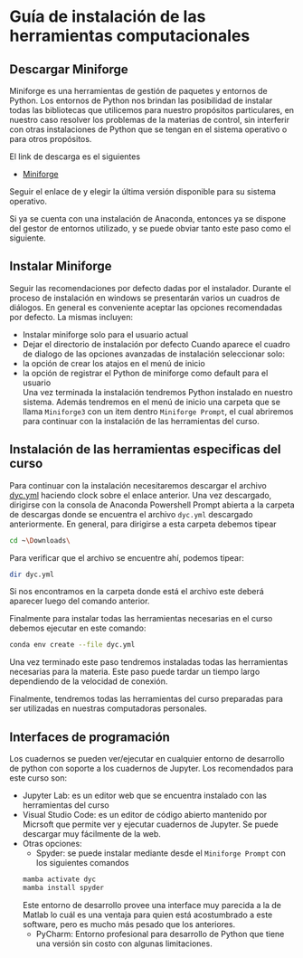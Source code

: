 # Guía de instalación de las herramientas computacionales

## Descargar Miniforge

Miniforge es una herramientas de gestión de paquetes y entornos de Python.
Los entornos de Python nos brindan las posibilidad de instalar todas las bibliotecas que utilicemos para nuestro propósitos particulares, en nuestro caso resolver los problemas de la materias de control, sin interferir con otras instalaciones de Python que se tengan en el sistema operativo o para otros propósitos.

El link de descarga es el siguientes

- [Miniforge](https://github.com/conda-forge/miniforge/releases)

Seguir el enlace de  y elegir la última versión disponible para su sistema operativo.

Si ya se cuenta con una instalación de Anaconda, entonces ya se dispone del gestor de entornos utilizado, y se puede obviar tanto este paso como el siguiente.

## Instalar Miniforge

Seguir las recomendaciones por defecto dadas por el instalador. 
Durante el proceso de instalación en windows se presentarán varios un cuadros de diálogos. 
En general es conveniente aceptar las opciones recomendadas por defecto. La mismas incluyen:  
- Instalar miniforge solo para el usuario actual 
- Dejar el directorio de instalación por defecto
Cuando aparece el cuadro de dialogo de las opciones avanzadas de instalación seleccionar solo:
- la opción de crear los atajos en el menú de inicio
- la opción de registrar el  Python de miniforge como default para el usuario  
Una vez terminada la instalación tendremos Python instalado en nuestro sistema. 
Además tendremos en el menú de inicio una carpeta
que se llama `Miniforge3` con un item dentro `Miniforge Prompt`, el cual abriremos para continuar con la instalación de las herramientas del curso.


## Instalación de las herramientas especificas del curso

Para continuar con la instalación necesitaremos descargar el archivo [dyc.yml](https://drive.google.com/file/d/1KPSj-89Q4wTa5ifQvaCoa0_ohCtBXUGf/view?usp=sharing) haciendo clock sobre el enlace anterior. Una vez descargado, dirigirse con la consola de Anaconda Powershell Prompt abierta a la carpeta de descargas donde se encuentra el archivo `dyc.yml` descargado anteriormente. En general, para dirigirse a esta carpeta debemos tipear

```bash
cd ~\Downloads\
```

Para verificar que el archivo se encuentre ahí, podemos tipear:

```bash
dir dyc.yml
```

Si nos encontramos en la carpeta donde está el archivo este deberá aparecer luego del comando anterior.

Finalmente para instalar todas las herramientas necesarias en el curso debemos ejecutar en este comando:

```bash
conda env create --file dyc.yml
```

Una vez terminado este paso tendremos instaladas todas las herramientas necesarias para la materia. Este paso puede tardar un tiempo largo dependiendo de la velocidad de conexión.

Finalmente, tendremos todas las herramientas del curso preparadas para ser utilizadas en nuestras computadoras personales.

## Interfaces de programación

Los cuadernos se pueden ver/ejecutar en cualquier entorno de desarrollo de python con soporte a los cuadernos de Jupyter. Los recomendados para este curso son:
- Jupyter Lab: es un editor web que se encuentra instalado con las herramientas del curso
- Visual Studio Code: es un editor de código abierto mantenido por Micrsoft que permite ver y ejecutar cuadernos de Jupyter. Se puede descargar muy fácilmente de la web.
- Otras opciones:
    - Spyder: se puede instalar mediante desde el `Miniforge Prompt` con los siguientes comandos 
    ```bash
    mamba activate dyc
    mamba install spyder
    ```
    Este entorno de desarrollo provee una interface muy parecida a la de Matlab lo cuál es una ventaja para quien está acostumbrado a este software, pero es mucho más pesado que los anteriores.
    - PyCharm: Entorno profesional para desarrollo de Python que tiene una versión sin costo con algunas limitaciones.

